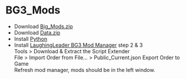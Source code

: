 # BG3_Mods
- Download [Big_Mods.zip](https://drive.google.com/file/d/1-vaDlDfWMtrBuCY9eWxykDsK6yLYYzZX/view?usp=sharing)
- Download [Data.zip](https://drive.google.com/file/d/1CpOePd0otZRvf9-WDtNWf5O0Yqi5GI3D/view?usp=sharing)
- Install [Python](https://www.python.org/ftp/python/3.12.0/python-3.12.0-amd64.exe)
- Install [LaughingLeader BG3 Mod Manager](https://github.com/LaughingLeader/BG3ModManager) step 2 & 3\
  Tools > Download & Extract the Script Extender\
  File > Import Order from File… > Public_Current.json
  Export Order to Game\
  Refresh mod manager, mods should be in the left window.


